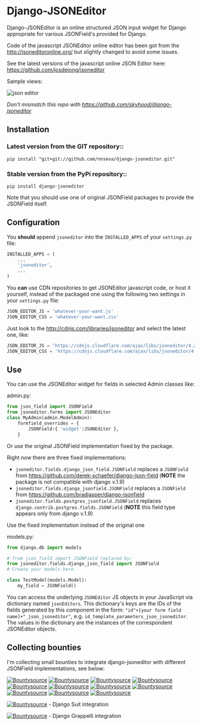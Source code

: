 # Django-JSONEditor

Django-JSONEditor is an online structured JSON input widget for Django appropriate for various JSONField's provided for Django.

Code of the javascript JSONEditor online editor has been got from the http://jsoneditoronline.org/ but slightly changed to avoid some issues.

See the latest versions of the javascript online JSON Editor here: https://github.com/josdejong/jsoneditor

Sample views:

<img alt="json editor" src="https://raw.github.com/josdejong/jsoneditor/master/misc/jsoneditor.png">

*Don't mismatch this repo with https://github.com/skyhood/django-jsoneditor*

## Installation

### Latest version from the GIT repository::

    pip install "git+git://github.com/nnseva/django-jsoneditor.git"

### Stable version from the PyPi repository::

    pip install django-jsoneditor

Note that you should use one of original JSONField packages to provide the JSONField itself.

## Configuration

You **should** append `jsoneditor` into the `INSTALLED_APPS` of your `settings.py` file:
```python
INSTALLED_APPS = (
    ...
    'jsoneditor',
    ...
)
```

You **can** use CDN repositories to get JSONEditor javascript code, or host it yourself, instead of the packaged one using the following two settings in your `settings.py` file:
```python
JSON_EDITOR_JS = 'whatever-your-want.js'
JSON_EDITOR_CSS = 'whatever-your-want.css'
```

Just look to the http://cdnjs.com/libraries/jsoneditor and select the latest one, like:
```python
JSON_EDITOR_JS = 'https://cdnjs.cloudflare.com/ajax/libs/jsoneditor/4.2.1/jsoneditor.js'
JSON_EDITOR_CSS = 'https://cdnjs.cloudflare.com/ajax/libs/jsoneditor/4.2.1/jsoneditor.css'
```

## Use

You can use the JSONEditor widget for fields in selected Admin classes like:

admin.py:
```python
from json_field import JSONField
from jsoneditor.forms import JSONEditor
class MyAdmin(admin.ModelAdmin):
    formfield_overrides = {
        JSONField:{ 'widget':JSONEditor },
    }
```

Or use the original JSONField implementation fixed by the package.

Right now there are three fixed implementations:

* `jsoneditor.fields.django_json_field.JSONField` replaces a `JSONField` from https://github.com/derek-schaefer/django-json-field (**NOTE** the package is not compatible with django v.1.9)
* `jsoneditor.fields.django_jsonfield.JSONField` replaces a `JSONField` from https://github.com/bradjasper/django-jsonfield
* `jsoneditor.fields.postgres_jsonfield.JSONField` replaces `django.contrib.postgres.fields.JSONField` (**NOTE** this field type appears only from django v.1.9)


Use the fixed implementation instead of the original one

models.py:
```python
from django.db import models

# from json_field import JSONField replaced by:
from jsoneditor.fields.django_json_field import JSONField
# Create your models here.

class TestModel(models.Model):
    my_field = JSONField()
```

You can access the underlying ``JSONEditor`` JS objects in your JavaScript via dictionary named ``jsonEditors``. This dictionary's keys are the IDs of the fields generated by this component in the form: ``"id"+[your form field name]+"_json_jsoneditor"``, e.g. ``id_template_parameters_json_jsoneditor``. The values in the dictionary are the instances of the correspondent JSONEditor objects.  

## Collecting bounties

I'm collecting small bounties to integrate django-jsoneditor with different JSONField implementations, see below:

[![Bountysource](https://api.bountysource.com/badge/issue?issue_id=28264536)](https://www.bountysource.com/issues/28264536-integrate-jsoneditor-with-https-launchpad-net-django-jsonfield?utm_source=28264536&utm_medium=shield&utm_campaign=ISSUE_BADGE) [![Bountysource](https://api.bountysource.com/badge/issue?issue_id=28264524)](https://www.bountysource.com/issues/28264524-integrate-jsoneditor-with-https-github-com-aychedee-unchained?utm_source=28264524&utm_medium=shield&utm_campaign=ISSUE_BADGE) [![Bountysource](https://api.bountysource.com/badge/issue?issue_id=28264508)](https://www.bountysource.com/issues/28264508-integrate-jsoneditor-with-https-github-com-vialink-vlk-django-jsonfield?utm_source=28264508&utm_medium=shield&utm_campaign=ISSUE_BADGE) [![Bountysource](https://api.bountysource.com/badge/issue?issue_id=28264503)](https://www.bountysource.com/issues/28264503-integrate-jsoneditor-with-https-github-com-rootbuzz-jsonate?utm_source=28264503&utm_medium=shield&utm_campaign=ISSUE_BADGE) [![Bountysource](https://api.bountysource.com/badge/issue?issue_id=28264495)](https://www.bountysource.com/issues/28264495-integrate-jsoneditor-with-https-bitbucket-org-schinckel-django-jsonfield?utm_source=28264495&utm_medium=shield&utm_campaign=ISSUE_BADGE) [![Bountysource](https://api.bountysource.com/badge/issue?issue_id=28264467)](https://www.bountysource.com/issues/28264467-integrate-jsoneditor-with-https-github-com-lukesneeringer-django-pgfields?utm_source=28264467&utm_medium=shield&utm_campaign=ISSUE_BADGE) [![Bountysource](https://api.bountysource.com/badge/issue?issue_id=28264451)](https://www.bountysource.com/issues/28264451-integrate-jsoneditor-with-https-github-com-djangonauts-django-pgjson?utm_source=28264451&utm_medium=shield&utm_campaign=ISSUE_BADGE) [![Bountysource](https://api.bountysource.com/badge/issue?issue_id=28264422)](https://www.bountysource.com/issues/28264422-integrate-jsoneditor-with-https-github-com-zacharyvoase-django-postgres?utm_source=28264422&utm_medium=shield&utm_campaign=ISSUE_BADGE) [![Bountysource](https://api.bountysource.com/badge/issue?issue_id=28264409)](https://www.bountysource.com/issues/28264409-integrate-jsoneditor-with-https-github-com-djangonauts-django-rest-framework-gis?utm_source=28264409&utm_medium=shield&utm_campaign=ISSUE_BADGE) [![Bountysource](https://api.bountysource.com/badge/issue?issue_id=28264385)](https://www.bountysource.com/issues/28264385-integrate-jsoneditor-with-https-github-com-skorokithakis-django-annoying?utm_source=28264385&utm_medium=shield&utm_campaign=ISSUE_BADGE) [![Bountysource](https://api.bountysource.com/badge/issue?issue_id=35175451)](https://www.bountysource.com/issues/35175451-integrate-jsoneditor-with-new-postgresql-specific-django-jsonfield?utm_source=35175451&utm_medium=shield&utm_campaign=ISSUE_BADGE)

[![Bountysource](https://api.bountysource.com/badge/issue?issue_id=28268324)](https://www.bountysource.com/issues/28268324-integrate-jsoneditor-with-django-suit-https-github-com-darklow-django-suit?utm_source=28268324&utm_medium=shield&utm_campaign=ISSUE_BADGE) - Django Suit integration

[![Bountysource](https://api.bountysource.com/badge/issue?issue_id=28268367)](https://www.bountysource.com/issues/28268367-integrate-jsoneditor-with-django-grappelli-https-github-com-sehmaschine-django-grappelli?utm_source=28268367&utm_medium=shield&utm_campaign=ISSUE_BADGE) - Django Grappelli integration


